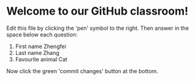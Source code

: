 # Welcome to our GitHub classroom!

Edit this file by clicking the 'pen' symbol to the right.
Then answer in the space below each question:

1. First name
Zhengfei
2. Last name
Zhang
3. Favourite animal
Cat

Now click the green 'commit changes' button at the bottom.

